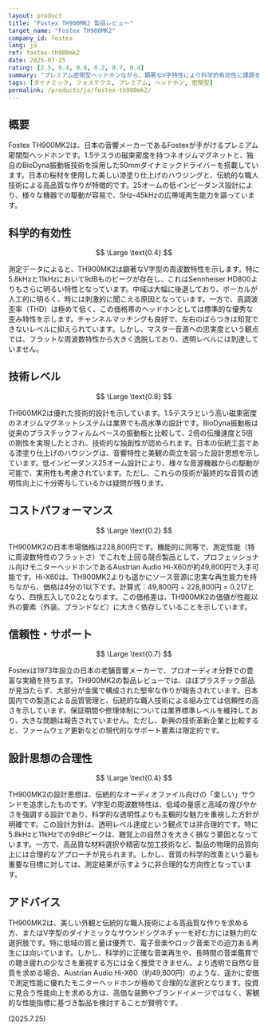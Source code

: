 ```yaml
---
layout: product
title: "Fostex TH900MK2 製品レビュー"
target_name: "Fostex TH900MK2"
company_id: fostex
lang: ja
ref: fostex-th900mk2
date: 2025-07-25
rating: [2.5, 0.4, 0.8, 0.2, 0.7, 0.4]
summary: "プレミアム密閉型ヘッドホンながら、顕著なV字特性により科学的有効性に課題を抱える製品"
tags: [ダイナミック, フォステクス, プレミアム, ヘッドホン, 密閉型]
permalink: /products/ja/fostex-th900mk2/
---
```

## 概要

Fostex TH900MK2は、日本の音響メーカーであるFostexが手がけるプレミアム密閉型ヘッドホンです。1.5テスラの磁束密度を持つネオジムマグネットと、独自のBioDyna振動板技術を採用した50mmダイナミックドライバーを搭載しています。日本の桜材を使用した美しい漆塗り仕上げのハウジングと、伝統的な職人技術による高品質な作りが特徴的です。25オームの低インピーダンス設計により、様々な機器での駆動が容易で、5Hz-45kHzの広帯域再生能力を謳っています。

## 科学的有効性

$$ \Large \text{0.4} $$

測定データによると、TH900MK2は顕著なV字型の周波数特性を示します。特に5.8kHzと11kHzにおいて9dBものピークが存在し、これはSennheiser HD800よりもさらに明るい特性となっています。中域は大幅に後退しており、ボーカルが人工的に明るく、時には刺激的に聞こえる原因となっています。一方で、高調波歪率（THD）は極めて低く、この価格帯のヘッドホンとしては標準的な優秀な歪み特性を示します。チャンネルマッチングも良好で、左右のばらつきは知覚できないレベルに抑えられています。しかし、マスター音源への忠実度という観点では、フラットな周波数特性から大きく逸脱しており、透明レベルには到達していません。

## 技術レベル

$$ \Large \text{0.8} $$

TH900MK2は優れた技術的設計を示しています。1.5テスラという高い磁束密度のネオジムマグネットシステムは業界でも高水準の設計です。BioDyna振動板は従来のプラスチックフィルムベースの振動板と比較して、2倍の伝播速度と5倍の剛性を実現したとされ、技術的な独創性が認められます。日本の伝統工芸である漆塗り仕上げのハウジングは、音響特性と美観の両立を図った設計思想を示しています。低インピーダンス25オーム設計により、様々な音源機器からの駆動が可能で、実用性も考慮されています。ただし、これらの技術が最終的な音質の透明性向上に十分寄与しているかは疑問が残ります。

## コストパフォーマンス

$$ \Large \text{0.2} $$

TH900MK2の日本市場価格は228,800円です。機能的に同等で、測定性能（特に周波数特性のフラットさ）でこれを上回る競合製品として、プロフェッショナル向けモニターヘッドホンであるAustrian Audio Hi-X60が約49,800円で入手可能です。Hi-X60は、TH900MK2よりも遥かにソース音源に忠実な再生能力を持ちながら、価格は4分の1以下です。計算式：49,800円 ÷ 228,800円 = 0.217となり、四捨五入して0.2となります。この価格差は、TH900MK2の価値が性能以外の要素（外装、ブランドなど）に大きく依存していることを示しています。

## 信頼性・サポート

$$ \Large \text{0.7} $$

Fostexは1973年設立の日本の老舗音響メーカーで、プロオーディオ分野での豊富な実績を持ちます。TH900MK2の製品レビューでは、ほぼプラスチック部品が見当たらず、大部分が金属で構成された堅牢な作りが報告されています。日本国内での製造による品質管理と、伝統的な職人技術による組み立ては信頼性の高さを示しています。保証期間や修理体制については業界標準レベルを維持しており、大きな問題は報告されていません。ただし、新興の技術革新企業と比較すると、ファームウェア更新などの現代的なサポート要素は限定的です。

## 設計思想の合理性

$$ \Large \text{0.4} $$

TH900MK2の設計思想は、伝統的なオーディオファイル向けの「楽しい」サウンドを追求したものです。V字型の周波数特性は、低域の量感と高域の煌びやかさを強調する設計であり、科学的な透明性よりも主観的な魅力を重視した方針が明確です。この設計方針は、透明レベル達成という観点では非合理的です。特に5.8kHzと11kHzでの9dBピークは、聴覚上の自然さを大きく損なう要因となっています。一方で、高品質な材料選択や精密な加工技術など、製品の物理的品質向上には合理的なアプローチが見られます。しかし、音質の科学的改善という最も重要な目標に対しては、測定結果が示すように非合理的な方向性となっています。

## アドバイス

TH900MK2は、美しい外観と伝統的な職人技術による高品質な作りを求める方、またはV字型のダイナミックなサウンドシグネチャーを好む方には魅力的な選択肢です。特に低域の質と量は優秀で、電子音楽やロック音楽での迫力ある再生には向いています。しかし、科学的に正確な音楽再生や、長時間の音楽鑑賞での聴き疲れの少なさを重視する方には全く推奨できません。より透明で自然な音質を求める場合、Austrian Audio Hi-X60（約49,800円）のような、遥かに安価で測定性能に優れたモニターヘッドホンが極めて合理的な選択となります。投資に見合う性能向上を求める方は、高価な装飾やブランドイメージではなく、客観的な性能指標に基づき製品を検討することが賢明です。

(2025.7.25)
